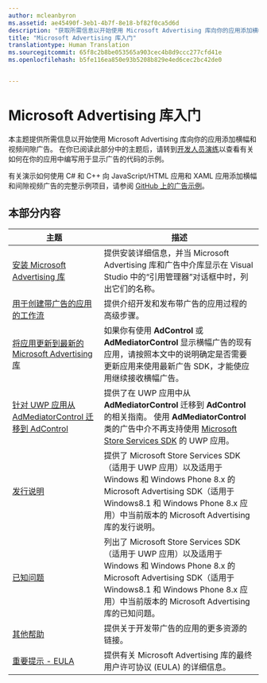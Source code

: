 ```yaml
---
author: mcleanbyron
ms.assetid: ae45490f-3eb1-4b7f-8e18-bf82f0ca5d6d
description: "获取所需信息以开始使用 Microsoft Advertising 库向你的应用添加横幅和视频间隙广告。"
title: "Microsoft Advertising 库入门"
translationtype: Human Translation
ms.sourcegitcommit: 65f8c2b8be053565a903cec4b8d9ccc277cfd41e
ms.openlocfilehash: b5fe116ea850e93b5208b829e4ed6cec2bc42de0


---
```


# Microsoft Advertising 库入门




本主题提供所需信息以开始使用 Microsoft Advertising 库向你的应用添加横幅和视频间隙广告。 在你已阅读此部分中的主题后，请转到[开发人员演练](developer-walkthroughs.md)以查看有关如何在你的应用中编写用于显示广告的代码的示例。

有关演示如何使用 C# 和 C++ 向 JavaScript/HTML 应用和 XAML 应用添加横幅和间隙视频广告的完整示例项目，请参阅 [GitHub 上的广告示例](http://aka.ms/githubads)。

 

## 本部分内容

| 主题                                                                                                       | 描述                 |
|-------------------------------------------------------------------------------------------------------------|-----------------------------|
| [安装 Microsoft Advertising 库](install-the-microsoft-advertising-libraries.md) |  提供安装详细信息，并当 Microsoft Advertising 库和广告中介库显示在 Visual Studio 中的“引用管理器”对话框中时，列出它们的名称。  |
| [用于创建带广告的应用的工作流](workflows-for-creating-apps-with-ads.md)     |  提供介绍开发和发布带广告的应用过程的高级步骤。   |
| [将应用更新到最新的 Microsoft Advertising 库](update-your-app-to-the-latest-advertising-libraries.md)  | 如果你有使用 **AdControl** 或 **AdMediatorControl** 显示横幅广告的现有应用，请按照本文中的说明确定是否需要更新应用来使用最新广告 SDK，才能使应用继续接收横幅广告。  |
| [针对 UWP 应用从 AdMediatorControl 迁移到 AdControl](migrate-from-admediatorcontrol-to-adcontrol.md)  | 提供了在 UWP 应用中从 **AdMediatorControl** 迁移到 **AdControl** 的相关指南。 使用 **AdMediatorControl** 类的广告中介不再支持使用 [Microsoft Store Services SDK](http://aka.ms/store-em-sdk) 的 UWP 应用。   |
| [发行说明](release-notes-for-the-advertising-libraries.md)         |  提供了 Microsoft Store Services SDK（适用于 UWP 应用）以及适用于 Windows 和 Windows Phone 8.x 的 Microsoft Advertising SDK（适用于 Windows8.1 和 Windows Phone 8.x 应用）中当前版本的 Microsoft Advertising 库的发行说明。   |
| [已知问题](known-issues-for-the-advertising-libraries.md)      |  列出了 Microsoft Store Services SDK（适用于 UWP 应用）以及适用于 Windows 和 Windows Phone 8.x 的 Microsoft Advertising SDK（适用于 Windows8.1 和 Windows Phone 8.x 应用）中当前版本的 Microsoft Advertising 库的已知问题。   |
| [其他帮助](additional-help.md)                                    |   提供关于开发带广告的应用的更多资源的链接。  |
| [重要提示 - EULA](important-notice-eula.md)                                    |   提供有关 Microsoft Advertising 库的最终用户许可协议 (EULA) 的详细信息。   |


 

 



<!--HONumber=Nov16_HO1-->


